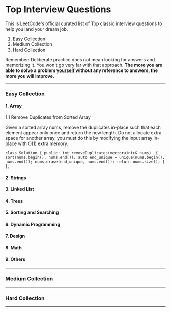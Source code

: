 # Top Interview Questions

This is LeetCode's official curated list of Top classic interview questions to help you land your dream job.

1. Easy Collection
2. Medium Collection
3. Hard Collection

Remember: Deliberate practice does not mean looking for answers and memorizing it. You won't go very far with that approach. **The more you are able to solve a problem <u>yourself</u> without any reference to answers, the more you will improve.**

------

###  Easy Collection

#### 1. Array

1.1 Remove Duplicates from Sorted Array

Given a sorted array nums, remove the duplicates in-place such that each element appear only once and return the new length. Do not allocate extra space for another array, you must do this by modifying the input array in-place with O(1) extra memory.

`class Solution {
public:
    int removeDuplicates(vector<int>& nums) 
    {
        sort(nums.begin(), nums.end());
        auto end_unique = unique(nums.begin(), nums.end());
        nums.erase(end_unique, nums.end());
        return nums.size();
    }
};`

#### 2. Strings

#### 3. Linked List

#### 4. Trees

#### 5. Sorting and Searching

#### 6. Dynamic Programming

#### 7. Design

#### 8. Math

#### 9. Others

------

### Medium Collection

------

### Hard Collection

------


